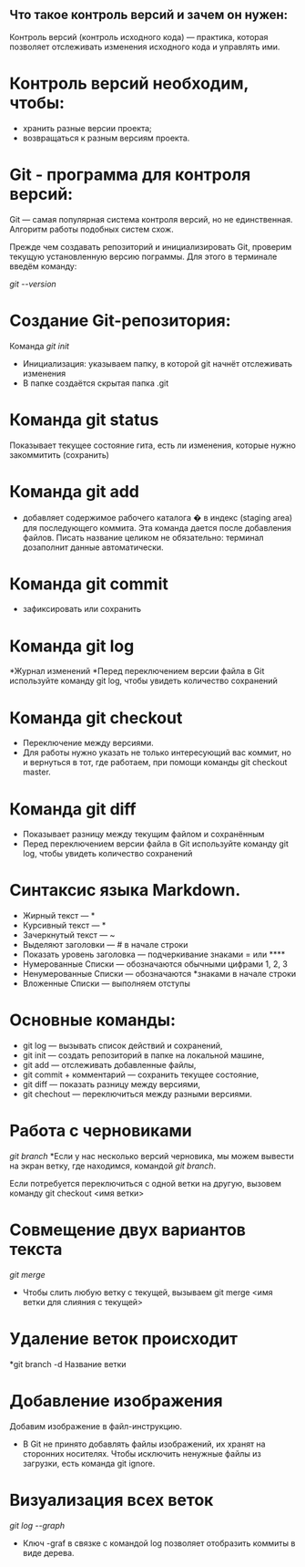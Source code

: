 ## Что такое контроль версий и зачем он нужен:


Контроль версий (контроль исходного кода) — практика, которая позволяет отслеживать изменения исходного кода и управлять ими.

# Контроль версий необходим, чтобы:

* хранить разные версии проекта; 
* возвращаться к разным версиям проекта.

# Git - программа для контроля версий:

 Git  — самая популярная система контроля версий, но не единственная. Алгоритм работы подобных систем схож.

 Прежде чем создавать репозиторий и инициализировать Git, проверим текущую установленную версию пограммы. Для этого в терминале введём команду:
  
   *git --version*

  # Создание Git-репозитория:

Команда *git init*
* Инициализация: указываем папку, в которой git начнёт отслеживать изменения
* В папке создаётся скрытая папка .git

# Команда git status
Показывает текущее состояние гита, есть  ли изменения, которые нужно закоммитить (сохранить)

# Команда git add
* добавляет содержимое рабочего каталога �
в индекс (staging area) для последующего коммита. Эта команда дается после добавления файлов. Писать название целиком не обязательно: терминал дозаполнит данные автоматически.

# Команда git commit 
* зафиксировать или сохранить

# Команда git log
*Журнал изменений
*Перед переключением версии файла в Git используйте команду git log, чтобы увидеть количество сохранений

# Команда git checkout
* Переключение между версиями.
* Для работы нужно указать не только интересующий вас коммит, но и вернуться  в тот, где работаем, при помощи команды git checkout master.

# Команда git diff
* Показывает разницу между текущим файлом и сохранённым
* Перед переключением версии файла в Git используйте команду git log, чтобы увидеть количество сохранений

# Синтаксис языка Markdown.
* Жирный текст — *
* Курсивный текст — *
* Зачеркнутый текст — ~
* Выделяют заголовки — # в начале строки
* Показать уровень заголовка — подчеркивание знаками = или ****
* Нумерованные Списки — обозначаются обычными цифрами 1, 2, 3
* Ненумерованные Списки — обозначаются *знаками в начале строки
* Вложенные Списки — выполняем отступы

# Основные команды:
* git log — вызывать список действий и сохранений,
* git init — создать репозиторий в папке на локальной машине, 
* git add — отслеживать добавленные файлы,
* git commit + комментарий — сохранить текущее состояние, 
* git diff — показать разницу между версиями,
* git chechout — переключиться между разными версиями.

# Работа с черновиками 
*git branch*
*Если у нас несколько версий черновика, мы можем вывести на экран ветку, где находимся, командой *git branch*.

Если потребуется переключиться с одной ветки на другую, вызовем команду git checkout <имя ветки>

# Совмещение двух вариантов текста
*git merge*
* Чтобы слить любую ветку с текущей, вызываем git merge <имя ветки для слияния с текущей>
# Удаление веток происходит 
*git branch -d Название ветки

# Добавление изображения 
Добавим изображение в файл-инструкцию.
* В Git не принято добавлять файлы изображений, их хранят на сторонних носителях. Чтобы исключить ненужные файлы из загрузки, есть команда git ignore.

# Визуализация всех веток
*git log --graph*
* Ключ -graf в связке с командой log позволяет отобразить коммиты в виде дерева.


